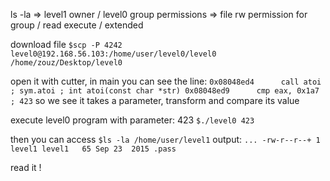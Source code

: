 
ls -la => level1 owner / level0 group
permissions => file rw permission for group / read execute / extended

download file
`$scp -P 4242 level0@192.168.56.103:/home/user/level0/level0 /home/zouz/Desktop/level0`

open it with cutter, in main you can see the line:
`
0x08048ed4      call atoi          ; sym.atoi ; int atoi(const char *str)
0x08048ed9      cmp eax, 0x1a7     ; 423
`
so we see it takes a parameter, transform  and compare its value

execute level0 program with parameter: 423
`$./level0 423`

then you can access
`$ls -la /home/user/level1`
output: 
`
...
-rw-r--r--+ 1 level1 level1   65 Sep 23  2015 .pass
`

read it !

